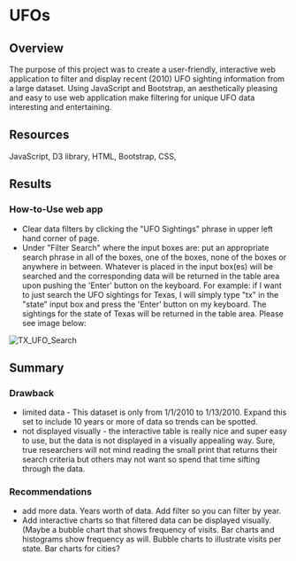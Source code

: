 # UFOs
## Overview
The purpose of this project was to create a user-friendly, interactive web application to filter and display recent (2010) UFO sighting information from a large dataset. Using JavaScript and Bootstrap, an aesthetically pleasing and easy to use web application make filtering for unique UFO data interesting and entertaining. 
## Resources
JavaScript, D3 library, HTML, Bootstrap, CSS, 
## Results
### How-to-Use web app
  - Clear data filters by clicking the "UFO Sightings" phrase in upper left hand corner of page.
  - Under "Filter Search" where the input boxes are: put an appropriate search phrase in all of the boxes, one of the boxes,  none of the boxes or anywhere in between.  Whatever is placed in the input box(es) will be searched and the corresponding data will be returned in the table area upon pushing the 'Enter' button on the keyboard. For example: if I want to just search the UFO sightings for Texas, I will simply type "tx" in the "state" input box and press the 'Enter' button on my keyboard.  The sightings for the state of Texas will be returned in the table area. Please see image below:

![TX_UFO_Search](https://user-images.githubusercontent.com/106348899/186559269-3bb8d5c5-0692-4eab-972d-613d23572968.png)


## Summary
### Drawback
   - limited data - This dataset is only from 1/1/2010 to 1/13/2010. Expand this set to include 10 years or more of data so trends can be spotted. 
   - not displayed visually  - the interactive table is really nice and super easy to use, but the data is not displayed in a visually appealing way. Sure, true researchers will not mind reading the small print that returns their search criteria but others may not want so spend that time sifting through the data.  
### Recommendations
   - add more data. Years worth of data. Add filter so you can filter by year.
   - Add interactive charts so that filtered data can be displayed visually. (Maybe a bubble chart that shows frequency of visits. Bar charts and histograms show frequency as will.  Bubble charts to illustrate visits per state.  Bar charts for cities?
